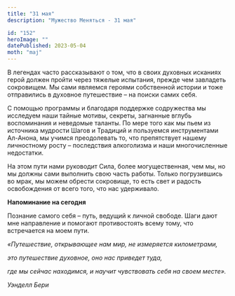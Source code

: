 ```yaml
---
title: "31 мая"
description: "Мужество Меняться - 31 мая"

id: "152"
heroImage: ""
datePublished: 2023-05-04
moth: "maj"
---
```


В легендах часто рассказывают о том, что в своих духовных исканиях герой
должен пройти через тяжелые испытания, прежде чем завладеть сокровищем. Мы
сами являемся героями собственной истории и тоже отправились в духовное
путешествие – на поиски самих себя.

С помощью программы и благодаря поддержке содружества мы исследуем наши тайные
мотивы, секреты, загнанные вглубь воспоминания и неведомые таланты. По мере
того как мы пьем из источника мудрости Шагов и Традиций и пользуемся
инструментами Ал-Анона, мы учимся преодолевать то, что препятствует нашему
личностному росту – последствия алкоголизма и наши многочисленные недостатки.

На этом пути нами руководит Сила, более могущественная, чем мы, но мы должны
сами выполнить свою часть работы. Только погрузившись во мрак, мы можем
обрести сокровище, то есть свет и радость освобождения от всего того, что нас
удерживало.

**Напоминание на сегодня**

Познание самого себя – путь, ведущий к личной свободе. Шаги дают мне
направление и помогают противостоять всему тому, что встречается на моем пути.

_«Путешествие, открывающее нам мир, не измеряется километрами,_

_это путешествие духовное, оно нас приведет туда,_

_где мы сейчас находимся, и научит чувствовать себя на своем месте»._

_Уэнделл Бери_
